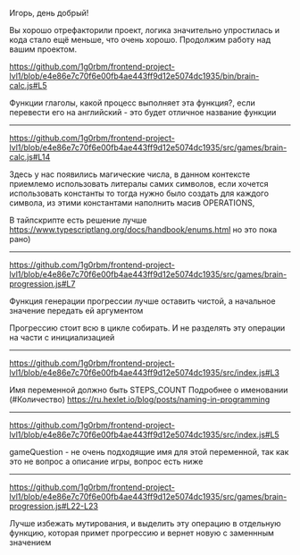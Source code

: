 Игорь, день добрый!

Вы хорошо отрефакторили проект, логика значительно упростилась и кода стало ещё меньше, что очень хорошо. Продолжим работу над вашим проектом.

https://github.com/1g0rbm/frontend-project-lvl1/blob/e4e86e7c70f6e00fb4ae443ff9d12e5074dc1935/bin/brain-calc.js#L5

Функции глаголы, какой процесс выполняет эта функция?, если перевести его на английский - это будет отличное название функции

---

https://github.com/1g0rbm/frontend-project-lvl1/blob/e4e86e7c70f6e00fb4ae443ff9d12e5074dc1935/src/games/brain-calc.js#L14

Здесь у нас появились магические числа, в данном контексте приемлемо использовать литералы самих символов, если хочется использовать константы то тогда нужно было создать для каждого символа, из этими константами наполнить масив OPERATIONS,

В тайпскрипте есть решение лучше https://www.typescriptlang.org/docs/handbook/enums.html
но это пока рано)

---

https://github.com/1g0rbm/frontend-project-lvl1/blob/e4e86e7c70f6e00fb4ae443ff9d12e5074dc1935/src/games/brain-progression.js#L7

Функция генерации прогрессии лучше оставить чистой, а начальное значение передать ей аргументом

Прогрессию стоит всю в цикле собирать. И не разделять эту операции на части с инициализацией

---

https://github.com/1g0rbm/frontend-project-lvl1/blob/e4e86e7c70f6e00fb4ae443ff9d12e5074dc1935/src/index.js#L3

Имя переменной должно быть STEPS_COUNT
Подробнее о именовании (#Количество) https://ru.hexlet.io/blog/posts/naming-in-programming

---

https://github.com/1g0rbm/frontend-project-lvl1/blob/e4e86e7c70f6e00fb4ae443ff9d12e5074dc1935/src/index.js#L5

gameQuestion - не очень подходящие имя для этой переменной, так как это не вопрос а описание игры, вопрос есть ниже

---

https://github.com/1g0rbm/frontend-project-lvl1/blob/e4e86e7c70f6e00fb4ae443ff9d12e5074dc1935/src/games/brain-progression.js#L22-L23

Лучше избежать мутирования, и выделить эту операцию в отдельную функцию, которая примет прогрессию и вернет новую с заменнным значением
